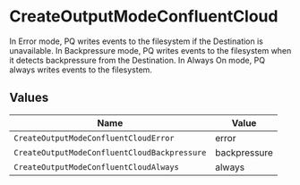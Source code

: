 # CreateOutputModeConfluentCloud

In Error mode, PQ writes events to the filesystem if the Destination is unavailable. In Backpressure mode, PQ writes events to the filesystem when it detects backpressure from the Destination. In Always On mode, PQ always writes events to the filesystem.


## Values

| Name                                         | Value                                        |
| -------------------------------------------- | -------------------------------------------- |
| `CreateOutputModeConfluentCloudError`        | error                                        |
| `CreateOutputModeConfluentCloudBackpressure` | backpressure                                 |
| `CreateOutputModeConfluentCloudAlways`       | always                                       |
